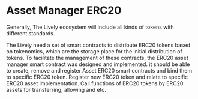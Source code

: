 # Asset Manager ERC20

Generally, The Lively ecosystem will include all kinds of tokens with different standards.

The Lively need a set of smart contracts to distribute ERC20 tokens based on tokenomics, which are the storage place for the initial distribution of tokens. To facilitate the management of these contracts, the ERC20 asset manager smart contract was designed and implemented. it should be able to create, remove and register Asset ERC20 smart contracts and bind them to specific ERC20 token. Register new ERC20 token and relate to specific ERC20 asset implementation. Call functions of ERC20 tokens by ERC20 assets for transferring, allowing and etc.



